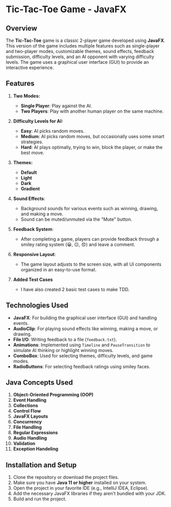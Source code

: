 
# Tic-Tac-Toe Game - JavaFX

## Overview

The **Tic-Tac-Toe** game is a classic 2-player game developed using **JavaFX**. This version of the game includes multiple features such as single-player and two-player modes, customizable themes, sound effects, feedback submission, difficulty levels, and an AI opponent with varying difficulty levels. The game uses a graphical user interface (GUI) to provide an interactive experience.

## Features

1. **Two Modes:**
   - **Single Player**: Play against the AI.
   - **Two Players**: Play with another human player on the same machine.
   
2. **Difficulty Levels for AI:**
   - **Easy**: AI picks random moves.
   - **Medium**: AI picks random moves, but occasionally uses some smart strategies.
   - **Hard**: AI plays optimally, trying to win, block the player, or make the best move.
   
3. **Themes:**
   - **Default**
   - **Light**
   - **Dark**
   - **Gradient**

4. **Sound Effects**:
   - Background sounds for various events such as winning, drawing, and making a move.
   - Sound can be muted/unmuted via the "Mute" button.

5. **Feedback System**:
   - After completing a game, players can provide feedback through a smiley rating system (😀, 😐, 😞) and leave a comment.

6. **Responsive Layout**:
   - The game layout adjusts to the screen size, with all UI components organized in an easy-to-use format.

7. **Added Test Cases**
   - I have also created 2 basic test cases to make TDD.

## Technologies Used

- **JavaFX**: For building the graphical user interface (GUI) and handling events.
- **AudioClip**: For playing sound effects like winning, making a move, or drawing.
- **File I/O**: Writing feedback to a file (`feedback.txt`).
- **Animations**: Implemented using `Timeline` and `PauseTransition` to simulate AI thinking or highlight winning moves.
- **ComboBox**: Used for selecting themes, difficulty levels, and game modes.
- **RadioButtons**: For selecting feedback ratings using smiley faces.

## Java Concepts Used

1. **Object-Oriented Programming (OOP)**
2. **Event Handling**
3. **Collections**
4. **Control Flow**
5. **JavaFX Layouts**
6. **Concurrency**
7. **File Handling**
8. **Regular Expressions**
9. **Audio Handling**
10. **Validation**
11. **Exception Handeling**

## Installation and Setup

1. Clone the repository or download the project files.
2. Make sure you have **Java 11 or higher** installed on your system.
3. Open the project in your favorite IDE (e.g., IntelliJ IDEA, Eclipse).
4. Add the necessary JavaFX libraries if they aren't bundled with your JDK.
5. Build and run the project.


